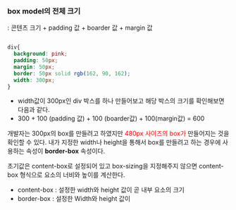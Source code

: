 
### box model의 전체 크기

: 콘텐츠 크기 + padding 값 + boarder 값 + margin 값


```css

div{
  background: pink;
  padding: 50px;
  margin: 50px;
  border: 50px solid rgb(162, 90, 162);
  width: 300px;
}
```

- width값이 300px인 div 박스를 하나 만들어보고 해당 박스의 크기를 확인해보면 다음과 같다.
- 300 + 100 (padding 값) + 100 (boarder값) + 100(margin값) = 600


개발자는 300px의 box를 만들려고 하였지만<font color="#ff0000"> 480px 사이즈의 box가</font> 만들어지는 것을 확인할 수 있다.
내가 지정한 width나 height을 통해서 box를 만들려고 하는 경우에 사용하는 속성이 **border-box** 속성이다.

초기값은 content-box로 설정되어 있고 box-sizing을 지정해주지 않으면 content-box 형식으로 요소의 너비와 높이를 계산한다.

- content-box : 설정한 width와 height 값이 곧 내부 요소의 크기  
- border-box :   설정한 Width와 height 값이 


